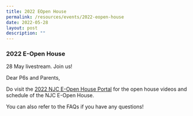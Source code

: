 ```yaml
---
title: 2022 EOpen House
permalink: /resources/events/2022-eopen-house
date: 2022-05-28
layout: post
description: ""
---
```

### 2022 E-Open House

28 May livestream. Join us!

Dear P6s and Parents,

Do visit the [2022 NJC E-Open House Portal](https://sites.google.com/view/2022njceopenhouse/home) for the open house videos and schedule of the NJC E-Open House.

You can also refer to the FAQs if you have any questions!